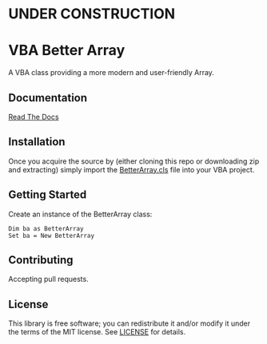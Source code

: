 # UNDER CONSTRUCTION


# VBA Better Array

A VBA class providing a more modern and user-friendly Array.

## Documentation

[Read The Docs](https://senipah.github.io/VBA-Better-Array/)

## Installation

Once you acquire the source by (either cloning this repo or downloading zip and extracting) simply import the [BetterArray.cls](src/BetterArray.cls) file into your VBA project.

## Getting Started

Create an instance of the BetterArray class:

```
Dim ba as BetterArray
Set ba = New BetterArray
```

## Contributing

Accepting pull requests.

## License

This library is free software; you can redistribute it and/or modify it under the terms of the MIT license. See [LICENSE](LICENSE) for details.
